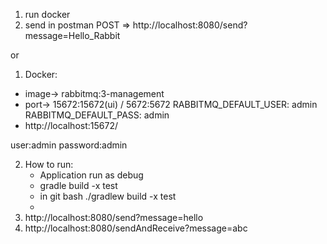 1. run docker
2. send in postman POST => http://localhost:8080/send?message=Hello_Rabbit

or

1. Docker:
- image-> rabbitmq:3-management
- port-> 15672:15672(ui) / 5672:5672
RABBITMQ_DEFAULT_USER: admin
RABBITMQ_DEFAULT_PASS: admin
- http://localhost:15672/

user:admin
password:admin

2. How to run:
    + Application run as debug
    - gradle build -x test
    - in git bash ./gradlew build -x test
    -
3. http://localhost:8080/send?message=hello
4. http://localhost:8080/sendAndReceive?message=abc





